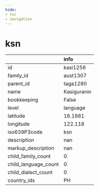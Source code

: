 ```yaml
---
hide:
- toc
- navigation
---
```

# ksn
|                      | info        |
|:---------------------|:------------|
| id                   | kasi1256    |
| family_id            | aust1307    |
| parent_id            | taga1280    |
| name                 | Kasiguranin |
| bookkeeping          | False       |
| level                | language    |
| latitude             | 16.1881     |
| longitude            | 122.118     |
| iso639P3code         | ksn         |
| description          | nan         |
| markup_description   | nan         |
| child_family_count   | 0           |
| child_language_count | 0           |
| child_dialect_count  | 0           |
| country_ids          | PH          |